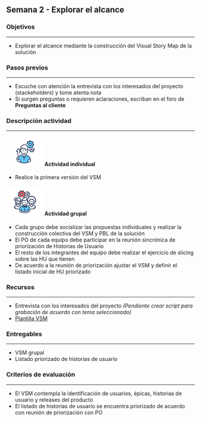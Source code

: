 
## Semana 2 - Explorar el alcance

### Objetivos

---
* Explorar el alcance mediante la construcción del Visual Story Map de la solución

### Pasos previos

---
* Escuche con atención la entrevista con los interesados del proyecto (stackeholders) y tome atenta nota
* Si surgen preguntas o requieren aclaraciones, escriban en el foro de **Preguntas al cliente**

### Descripción actividad

---
#### ![](./../../assets/images/individuo.png) Actividad individual

* Realice la primera versión del VSM

#### ![](./../../assets/images/grupo.png) Actividad grupal

* Cada grupo debe socializar las propuestas individuales y realizar la construcción colectiva del VSM y PBL de la solución
* El PO de cada equipo debe participar en la reunión sincrónica de priorización de Historias de Usuario
* El resto de los integrantes del equipo debe realizar el ejercicio de slicing sobre las HU que tienen
* De acuerdo a la reunión de priorización ajustar el VSM y definir el listado inicial de HU priorizado


### Recursos 

---
* Entrevista con los interesados del proyecto *(Pendiente crear script para grabación de acuerdo con tema seleccionado)*
* [Plantilla VSM](https://miro.com/app/board/o9J_lQLM1Us=/)

### Entregables

---
* VSM grupal
* Listado priorizado de historias de usuario 

### Criterios de evaluación

---

* El VSM contempla la identificación de usuarios, épicas, historias de usuario y releases del producto
* El listado de historias de usuario se encuentra priorizado de acuerdo con reunión de priorización con PO
